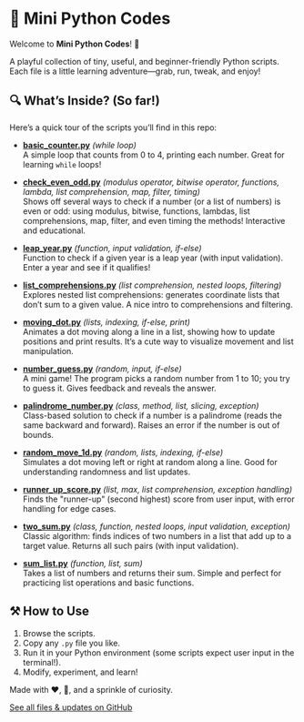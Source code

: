 # 🐍 Mini Python Codes

Welcome to **Mini Python Codes**! 🎉

A playful collection of tiny, useful, and beginner-friendly Python scripts. Each file is a little learning adventure—grab, run, tweak, and enjoy!

## 🔍 What’s Inside? (So far!)

Here’s a quick tour of the scripts you’ll find in this repo:

- [**basic_counter.py**](https://github.com/OlgaEle/mini-python-codes/blob/main/basic_counter.py) *(while loop)*  
  A simple loop that counts from 0 to 4, printing each number. Great for learning `while` loops!

- [**check_even_odd.py**](https://github.com/OlgaEle/mini-python-codes/blob/main/check_even_odd.py) *(modulus operator, bitwise operator, functions, lambda, list comprehension, map, filter, timing)*  
  Shows off several ways to check if a number (or a list of numbers) is even or odd: using modulus, bitwise, functions, lambdas, list comprehensions, map, filter, and even timing the methods! Interactive and educational.

- [**leap_year.py**](https://github.com/OlgaEle/mini-python-codes/blob/main/leap_year.py) *(function, input validation, if-else)*  
  Function to check if a given year is a leap year (with input validation). Enter a year and see if it qualifies!

- [**list_comprehensions.py**](https://github.com/OlgaEle/mini-python-codes/blob/main/list_comprehensions.py) *(list comprehension, nested loops, filtering)*  
  Explores nested list comprehensions: generates coordinate lists that don’t sum to a given value. A nice intro to comprehensions and filtering.

- [**moving_dot.py**](https://github.com/OlgaEle/mini-python-codes/blob/main/moving_dot.py) *(lists, indexing, if-else, print)*  
  Animates a dot moving along a line in a list, showing how to update positions and print results. It’s a cute way to visualize movement and list manipulation.

- [**number_guess.py**](https://github.com/OlgaEle/mini-python-codes/blob/main/number_guess.py) *(random, input, if-else)*  
  A mini game! The program picks a random number from 1 to 10; you try to guess it. Gives feedback and reveals the answer.

- [**palindrome_number.py**](https://github.com/OlgaEle/mini-python-codes/blob/main/palindrome_number.py) *(class, method, list, slicing, exception)*  
  Class-based solution to check if a number is a palindrome (reads the same backward and forward). Raises an error if the number is out of bounds.

- [**random_move_1d.py**](https://github.com/OlgaEle/mini-python-codes/blob/main/random_move_1d.py) *(random, lists, indexing, if-else)*  
  Simulates a dot moving left or right at random along a line. Good for understanding randomness and list updates.

- [**runner_up_score.py**](https://github.com/OlgaEle/mini-python-codes/blob/main/runner_up_score.py) *(list, max, list comprehension, exception handling)*  
  Finds the "runner-up" (second highest) score from user input, with error handling for edge cases.

- [**two_sum.py**](https://github.com/OlgaEle/mini-python-codes/blob/main/two_sum.py) *(class, function, nested loops, input validation, exception)*  
  Classic algorithm: finds indices of two numbers in a list that add up to a target value. Returns all such pairs (with input validation).

- [**sum_list.py**](https://github.com/OlgaEle/mini-python-codes/blob/main/sum_list.py) *(function, list, sum)*  
  Takes a list of numbers and returns their sum. Simple and perfect for practicing list operations and basic functions.

## ⚒ How to Use

1. Browse the scripts.
2. Copy any `.py` file you like.
3. Run it in your Python environment (some scripts expect user input in the terminal!).
4. Modify, experiment, and learn!

Made with ❤️, 🐍, and a sprinkle of curiosity.

[See all files & updates on GitHub](https://github.com/OlgaEle/mini-python-codes/tree/main)
